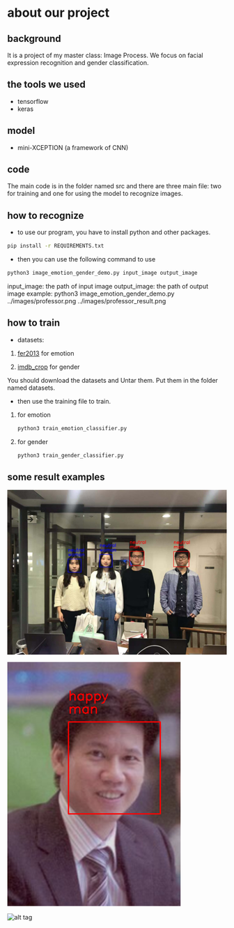 # about our project
## background
It is a project of my master class: Image Process. We focus on facial expression recognition and gender classification.
## the tools we used
- tensorflow
- keras
## model
- mini-XCEPTION (a framework of CNN)
## code
The main code is in the folder named src and there are three main file: two for training and one for using the model to recognize images.
## how to recognize
- to use our program, you have to install python and other packages.
```bash
pip install -r REQUIREMENTS.txt
```
- then you can use the following command to use
```bash
python3 image_emotion_gender_demo.py input_image output_image
```
input_image: the path of input image
output_image: the path of output image
example: python3 image_emotion_gender_demo.py ../images/professor.png ../images/professor_result.png

## how to train
 - datasets:

 1. [fer2013](https://www.kaggle.com/c/challenges-in-representation-learning-facial-expression-recognition-challenge/data) for emotion

 2. [imdb_crop](https://data.vision.ee.ethz.ch/cvl/rrothe/imdb-wiki/) for gender

 You should download the datasets and Untar them. Put them in the folder named datasets.
- then use the training file to train.
1. for emotion
    ```bash
    python3 train_emotion_classifier.py
    ```
2. for gender
    ```bash
    python3 train_gender_classifier.py
    ```
## some result examples
![alt tag](images/group_result.jpg)

![alt tag](images/professor_result.png)

![alt tag](images/multi_result.png)
